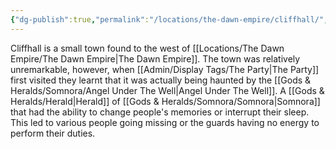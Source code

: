 ```yaml
---
{"dg-publish":true,"permalink":"/locations/the-dawn-empire/cliffhall/","tags":["Location"],"noteIcon":""}
---
```


Cliffhall is a small town found to the west of [[Locations/The Dawn Empire/The Dawn Empire\|The Dawn Empire]]. The town was relatively unremarkable, however, when [[Admin/Display Tags/The Party\|The Party]] first visited they learnt that it was actually being haunted by the [[Gods & Heralds/Somnora/Angel Under The Well\|Angel Under The Well]]. A [[Gods & Heralds/Herald\|Herald]] of [[Gods & Heralds/Somnora/Somnora\|Somnora]] that had the ability to change people's memories or interrupt their sleep. This led to various people going missing or the guards having no energy to perform their duties. 
